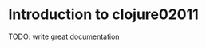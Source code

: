 # Introduction to clojure02011

TODO: write [great documentation](http://jacobian.org/writing/what-to-write/)
